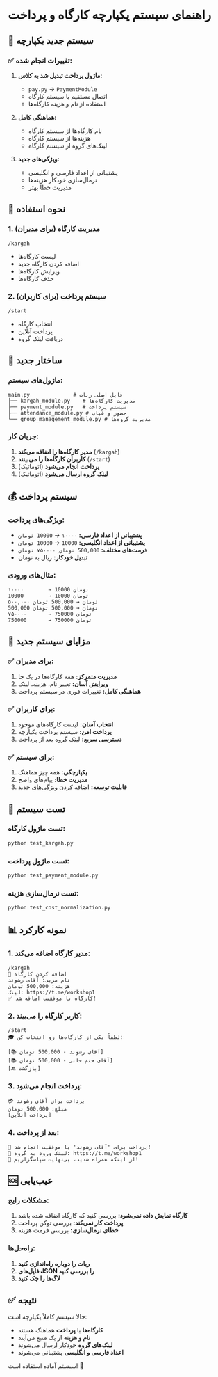 # راهنمای سیستم یکپارچه کارگاه و پرداخت

## 🚀 سیستم جدید یکپارچه

### ✅ تغییرات انجام شده:

1. **ماژول پرداخت تبدیل شد به کلاس:**
   - `pay.py` → `PaymentModule`
   - اتصال مستقیم با سیستم کارگاه
   - استفاده از نام و هزینه کارگاه‌ها

2. **هماهنگی کامل:**
   - نام کارگاه‌ها از سیستم کارگاه
   - هزینه‌ها از سیستم کارگاه
   - لینک‌های گروه از سیستم کارگاه

3. **ویژگی‌های جدید:**
   - پشتیبانی از اعداد فارسی و انگلیسی
   - نرمال‌سازی خودکار هزینه‌ها
   - مدیریت خطا بهتر

## 📱 نحوه استفاده

### 1. مدیریت کارگاه (برای مدیران)
```
/kargah
```
- لیست کارگاه‌ها
- اضافه کردن کارگاه جدید
- ویرایش کارگاه‌ها
- حذف کارگاه‌ها

### 2. سیستم پرداخت (برای کاربران)
```
/start
```
- انتخاب کارگاه
- پرداخت آنلاین
- دریافت لینک گروه

## 🔧 ساختار جدید

### ماژول‌های سیستم:
```
main.py              # فایل اصلی ربات
├── kargah_module.py    # مدیریت کارگاه‌ها
├── payment_module.py   # سیستم پرداخت
├── attendance_module.py # حضور و غیاب
└── group_management_module.py # مدیریت گروه‌ها
```

### جریان کار:
1. **مدیر کارگاه‌ها را اضافه می‌کند** (`/kargah`)
2. **کاربران کارگاه‌ها را می‌بینند** (`/start`)
3. **پرداخت انجام می‌شود** (اتوماتیک)
4. **لینک گروه ارسال می‌شود** (اتوماتیک)

## 💰 سیستم پرداخت

### ویژگی‌های پرداخت:
- **پشتیبانی از اعداد فارسی:** `۱۰۰۰۰` → `10000 تومان`
- **پشتیبانی از اعداد انگلیسی:** `10000` → `10000 تومان`
- **فرمت‌های مختلف:** `500,000 تومان`, `۷۵۰۰۰۰ تومان`
- **تبدیل خودکار:** ریال به تومان

### مثال‌های ورودی:
```
۱۰۰۰۰        → 10000 تومان
10000        → 10000 تومان
۵۰۰,۰۰۰ تومان → 500,000 تومان
500,000 تومان → 500,000 تومان
۷۵۰۰۰۰       → 750000 تومان
750000       → 750000 تومان
```

## 🎯 مزایای سیستم جدید

### ✅ برای مدیران:
1. **مدیریت متمرکز:** همه کارگاه‌ها در یک جا
2. **ویرایش آسان:** تغییر نام، هزینه، لینک
3. **هماهنگی کامل:** تغییرات فوری در سیستم پرداخت

### ✅ برای کاربران:
1. **انتخاب آسان:** لیست کارگاه‌های موجود
2. **پرداخت امن:** سیستم پرداخت یکپارچه
3. **دسترسی سریع:** لینک گروه بعد از پرداخت

### ✅ برای سیستم:
1. **یکپارچگی:** همه چیز هماهنگ
2. **مدیریت خطا:** پیام‌های واضح
3. **قابلیت توسعه:** اضافه کردن ویژگی‌های جدید

## 🧪 تست سیستم

### تست ماژول کارگاه:
```bash
python test_kargah.py
```

### تست ماژول پرداخت:
```bash
python test_payment_module.py
```

### تست نرمال‌سازی هزینه:
```bash
python test_cost_normalization.py
```

## 📊 نمونه کارکرد

### 1. مدیر کارگاه اضافه می‌کند:
```
/kargah
📝 اضافه کردن کارگاه
نام مربی: آقای رشوند
هزینه: 500,000 تومان
لینک: https://t.me/workshop1
✅ کارگاه با موفقیت اضافه شد!
```

### 2. کاربر کارگاه را می‌بیند:
```
/start
🎓 لطفاً یکی از کارگاه‌ها رو انتخاب کن:

[📚 آقای رشوند - 500,000 تومان]
[📚 آقای حتم خانی - 500,000 تومان]
[🔙 بازگشت]
```

### 3. پرداخت انجام می‌شود:
```
💳 پرداخت برای آقای رشوند
مبلغ: 500,000 تومان
[پرداخت آنلاین]
```

### 4. بعد از پرداخت:
```
💸 پرداخت برای 'آقای رشوند' با موفقیت انجام شد!
📎 لینک ورود به گروه: https://t.me/workshop1
🎉 از اینکه همراه شدید، بی‌نهایت سپاسگزاریم!
```

## 🆘 عیب‌یابی

### مشکلات رایج:
1. **کارگاه نمایش داده نمی‌شود:** بررسی کنید که کارگاه اضافه شده باشد
2. **پرداخت کار نمی‌کند:** بررسی توکن پرداخت
3. **خطای نرمال‌سازی:** بررسی فرمت هزینه

### راه‌حل‌ها:
1. **ربات را دوباره راه‌اندازی کنید**
2. **فایل‌های JSON را بررسی کنید**
3. **لاگ‌ها را چک کنید**

## ✅ نتیجه

حالا سیستم کاملاً یکپارچه است:
- **کارگاه‌ها** با **پرداخت** هماهنگ هستند
- **نام و هزینه** از یک منبع می‌آیند
- **لینک‌های گروه** خودکار ارسال می‌شوند
- **اعداد فارسی و انگلیسی** پشتیبانی می‌شوند

سیستم آماده استفاده است! 🎉 
